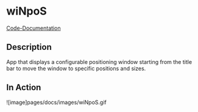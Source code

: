 # wiNpoS

[Code-Documentation](https://kokolorix.github.io/wiNpoS/)

## Description

App that displays a configurable positioning window starting from the title bar to move the window to specific positions and sizes.


## In Action
![image]pages/docs/images/wiNpoS.gif

